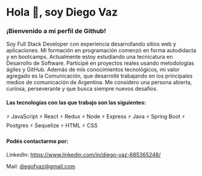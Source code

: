 # Hola 👋, soy Diego Vaz

### ¡Bienvenido a mi perfil de Github!

Soy Full Stack Developer con experiencia desarrollando sitios web y aplicaciones. Mi formación en programación comenzó en forma autodidacta y en bootcamps. Actualmente estoy estudiando una tecnicatura en Desarrollo de Software. Participé en proyectos reales usando metodologías ágiles y GitHub. Además de mis conocimientos tecnológicos, mi valor agregado es la Comunicación, que desarrollé trabajando en los principales medios de comunicación de Argentina. Me considero una persona abierta, curiosa, perseverante y que busca siempre nuevos desafíos.

#### Las tecnologías con las que trabajo son las siguientes: 

⚡ JavaScript 
⚡ React 
⚡ Redux
⚡ Node 
⚡ Express
⚡ Java
⚡ Spring Boot
⚡ Postgres 
⚡ Sequelize
⚡ HTML
⚡ CSS
  

#### Podés contactarme por:

LinkedIn: https://www.linkedin.com/in/diego-vaz-685365248/

Mail: diegofvaz@gmail.com
